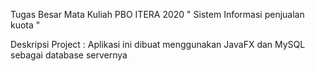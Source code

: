 Tugas Besar Mata Kuliah PBO ITERA 2020
" Sistem Informasi penjualan kuota "

Deskripsi Project : 
Aplikasi ini dibuat menggunakan JavaFX dan MySQL sebagai database servernya

